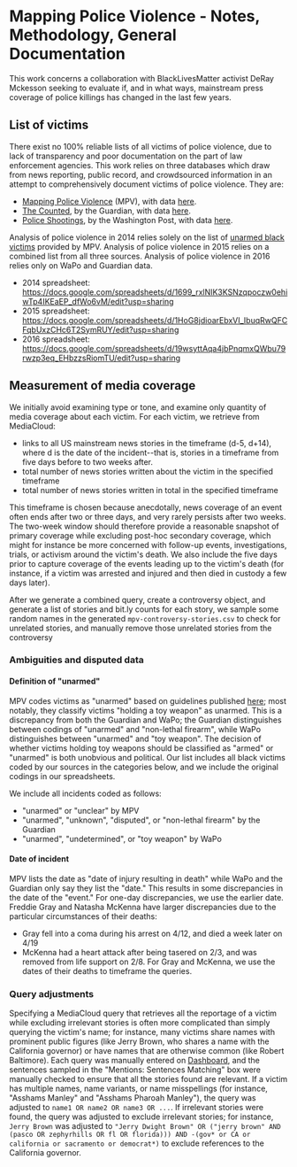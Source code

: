 Mapping Police Violence - Notes, Methodology, General Documentation
===================================================================

This work concerns a collaboration with BlackLivesMatter activist DeRay Mckesson seeking to evaluate if, and in what ways, mainstream press coverage of police killings has changed in the last few years. 

List of victims
---------------
There exist no 100% reliable lists of all victims of police violence, due to lack of transparency and poor documentation on the part of law enforcement agencies. This work relies on three databases which draw from news reporting, public record, and crowdsourced information in an attempt to comprehensively document victims of police violence. They are:
* [Mapping Police Violence](http://mappingpoliceviolence.org/) (MPV), with data [here](http://mappingpoliceviolence.org/aboutthedata/).
* [The Counted](http://www.theguardian.com/us-news/ng-interactive/2015/jun/01/the-counted-police-killings-us-database), by the Guardian, with data [here](http://www.theguardian.com/us-news/ng-interactive/2015/jun/01/about-the-counted).
* [Police Shootings](https://www.washingtonpost.com/graphics/national/police-shootings/), by the Washington Post, with data [here](https://github.com/washingtonpost/data-police-shootings).

Analysis of police violence in 2014 relies solely on the list of [unarmed black victims](http://mappingpoliceviolence.org/unarmed2014/) provided by MPV. Analysis of police violence in 2015 relies on a combined list from all three sources. Analysis of police violence in 2016 relies only on WaPo and Guardian data.

* 2014 spreadsheet: https://docs.google.com/spreadsheets/d/1699_rxlNIK3KSNzqpoczw0ehiwTp4IKEaEP_dfWo6vM/edit?usp=sharing
* 2015 spreadsheet: https://docs.google.com/spreadsheets/d/1HoG8jdioarEbxVI_IbuqRwQFCFqbUxzCHc6T2SymRUY/edit?usp=sharing
* 2016 spreadsheet: https://docs.google.com/spreadsheets/d/19wsyttAqa4jbPnqmxQWbu79rwzp3eq_EHbzzsRiomTU/edit?usp=sharing

Measurement of media coverage
-----------------------------
We initially avoid examining type or tone, and examine only quantity of media coverage about each victim. For each victim, we retrieve from MediaCloud:
* links to all US mainstream news stories in the timeframe (d-5, d+14), where d is the date of the incident--that is, stories in a timeframe from five days before to two weeks after.
* total number of news stories written about the victim in the specified timeframe
* total number of news stories written in total in the specified timeframe

This timeframe is chosen because anecdotally, news coverage of an event often ends after two or three days, and very rarely persists after two weeks. The two-week window should therefore provide a reasonable snapshot of primary coverage while excluding post-hoc secondary coverage, which might for instance be more concerned with follow-up events, investigations, trials, or activism around the victim's death. We also include the five days prior to capture coverage of the events leading up to the victim's death (for instance, if a victim was arrested and injured and then died in custody a few days later).

After we generate a combined query, create a controversy object, and generate a list of stories and bit.ly counts for each story, we sample some random names in the generated `mpv-controversy-stories.csv` to check for unrelated stories, and manually remove those unrelated stories from the controversy

### Ambiguities and disputed data

#### Definition of "unarmed"
MPV codes victims as "unarmed" based on guidelines published [here](http://mappingpoliceviolence.org/aboutthedata/); most notably, they classify victims "holding a toy weapon" as unarmed. This is a discrepancy from both the Guardian and WaPo; the Guardian distinguishes between codings of "unarmed" and "non-lethal firearm", while WaPo distinguishes between "unarmed" and "toy weapon". The decision of whether victims holding toy weapons should be classified as "armed" or "unarmed" is both unobvious and political. Our list includes all black victims coded by our sources in the categories below, and we include the original codings in our spreadsheets.

We include all incidents coded as follows:
* "unarmed" or "unclear" by MPV 
* "unarmed", "unknown", "disputed", or "non-lethal firearm" by the Guardian
* "unarmed", "undetermined", or "toy weapon" by WaPo

#### Date of incident
MPV lists the date as "date of injury resulting in death" while WaPo and the Guardian only say they list the "date." This results in some discrepancies in the date of the "event." For one-day discrepancies, we use the earlier date. Freddie Gray and Natasha McKenna have larger discrepancies due to the particular circumstances of their deaths:
* Gray fell into a coma during his arrest on 4/12, and died a week later on 4/19
* McKenna had a heart attack after being tasered on 2/3, and was removed from life support on 2/8.
For Gray and McKenna, we use the dates of their deaths to timeframe the queries.

### Query adjustments
Specifying a MediaCloud query that retrieves all the reportage of a victim while excluding irrelevant stories is often more complicated than simply querying the victim's name; for instance, many victims share names with prominent public figures (like Jerry Brown, who shares a name with the California governor) or have names that are otherwise common (like Robert Baltimore). Each query was manually entered on [Dashboard](https://dashboard.mediameter.org/), and the sentences sampled in the "Mentions: Sentences Matching" box were manually checked to ensure that all the stories found are relevant. If a victim has multiple names, name variants, or name misspellings (for instance, "Asshams Manley" and "Asshams Pharoah Manley"), the query was adjusted to `name1 OR name2 OR name3 OR ...`. If irrelevant stories were found, the query was adjusted to exclude irrelevant stories; for instance, `Jerry Brown` was adjusted to `"Jerry Dwight Brown" OR ("jerry brown" AND (pasco OR zephyrhills OR fl OR florida))) AND -(gov* or CA or california or sacramento or democrat*)` to exclude references to the California governor.